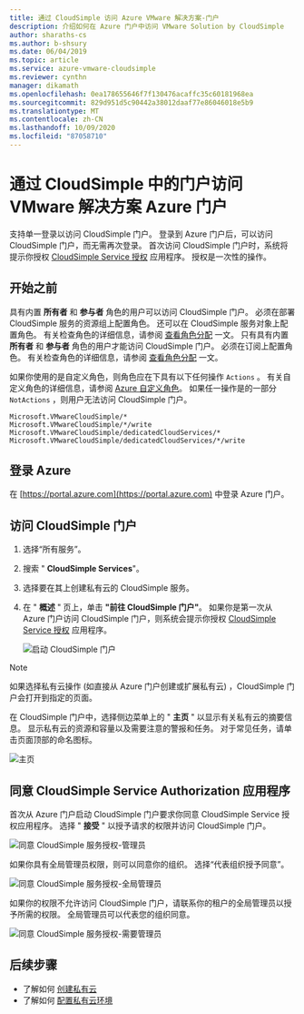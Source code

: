 ```yaml
---
title: 通过 CloudSimple 访问 Azure VMware 解决方案-门户
description: 介绍如何在 Azure 门户中访问 VMware Solution by CloudSimple
author: sharaths-cs
ms.author: b-shsury
ms.date: 06/04/2019
ms.topic: article
ms.service: azure-vmware-cloudsimple
ms.reviewer: cynthn
manager: dikamath
ms.openlocfilehash: 0ea178655646f7f130476acaffc35c60181968ea
ms.sourcegitcommit: 829d951d5c90442a38012daaf77e86046018e5b9
ms.translationtype: MT
ms.contentlocale: zh-CN
ms.lasthandoff: 10/09/2020
ms.locfileid: "87058710"
---
```

# <a name="access-the-vmware-solution-by-cloudsimple-portal-from-the-azure-portal"></a>通过 CloudSimple 中的门户访问 VMware 解决方案 Azure 门户

支持单一登录以访问 CloudSimple 门户。 登录到 Azure 门户后，可以访问 CloudSimple 门户，而无需再次登录。 首次访问 CloudSimple 门户时，系统将提示你授权 [CloudSimple Service 授权](#consent-to-cloudsimple-service-authorization-application) 应用程序。  授权是一次性的操作。

## <a name="before-you-begin"></a>开始之前

具有内置 **所有者** 和 **参与者** 角色的用户可以访问 CloudSimple 门户。  必须在部署 CloudSimple 服务的资源组上配置角色。  还可以在 CloudSimple 服务对象上配置角色。  有关检查角色的详细信息，请参阅 [查看角色分配](../role-based-access-control/check-access.md) 一文。 只有具有内置 **所有者** 和 **参与者** 角色的用户才能访问 CloudSimple 门户。  必须在订阅上配置角色。  有关检查角色的详细信息，请参阅 [查看角色分配](../role-based-access-control/check-access.md) 一文。

如果你使用的是自定义角色，则角色应在下具有以下任何操作 ```Actions``` 。  有关自定义角色的详细信息，请参阅 [Azure 自定义角色](../role-based-access-control/custom-roles.md)。  如果任一操作是的一部分 ```NotActions``` ，则用户无法访问 CloudSimple 门户。

```
Microsoft.VMwareCloudSimple/*
Microsoft.VMwareCloudSimple/*/write
Microsoft.VMwareCloudSimple/dedicatedCloudServices/*
Microsoft.VMwareCloudSimple/dedicatedCloudServices/*/write
```

## <a name="sign-in-to-azure"></a>登录 Azure

在 [https://portal.azure.com](https://portal.azure.com) 中登录 Azure 门户。

## <a name="access-the-cloudsimple-portal"></a>访问 CloudSimple 门户

1. 选择“所有服务”。

2. 搜索 " **CloudSimple Services**"。

3. 选择要在其上创建私有云的 CloudSimple 服务。

4. 在 " **概述** " 页上，单击 **"前往 CloudSimple 门户"**。  如果你是第一次从 Azure 门户访问 CloudSimple 门户，则系统会提示你授权 [CloudSimple Service 授权](#consent-to-cloudsimple-service-authorization-application) 应用程序。 

    ![启动 CloudSimple 门户](media/launch-cloudsimple-portal.png)

> [!NOTE]
> 如果选择私有云操作 (如直接从 Azure 门户创建或扩展私有云) ，CloudSimple 门户会打开到指定的页面。

在 CloudSimple 门户中，选择侧边菜单上的 " **主页** " 以显示有关私有云的摘要信息。 显示私有云的资源和容量以及需要注意的警报和任务。 对于常见任务，请单击页面顶部的命名图标。

![主页](media/cloudsimple-portal-home.png)

## <a name="consent-to-cloudsimple-service-authorization-application"></a>同意 CloudSimple Service Authorization 应用程序

首次从 Azure 门户启动 CloudSimple 门户要求你同意 CloudSimple Service 授权应用程序。  选择 " **接受** " 以授予请求的权限并访问 CloudSimple 门户。

![同意 CloudSimple 服务授权-管理员](media/cloudsimple-azure-consent.png)

如果你具有全局管理员权限，则可以同意你的组织。  选择“代表组织授予同意”。

![同意 CloudSimple 服务授权-全局管理员](media/cloudsimple-azure-consent-global-admin.png)

如果你的权限不允许访问 CloudSimple 门户，请联系你的租户的全局管理员以授予所需的权限。  全局管理员可以代表您的组织同意。

![同意 CloudSimple 服务授权-需要管理员](media/cloudsimple-azure-consent-requires-administrator.png)

## <a name="next-steps"></a>后续步骤

* 了解如何 [创建私有云](./create-private-cloud.md)
* 了解如何 [配置私有云环境](quickstart-create-private-cloud.md)
